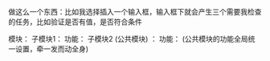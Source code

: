 做这么一个东西：比如我选择插入一个输入框，输入框下就会产生三个需要我检查的任务，比如验证是否有值，是否符合条件


模块：
  子模块1：
    功能：
  子模块2 (公共模块) ：
    功能： (公共模块的功能全局统一设置，牵一发而动全身)